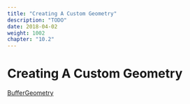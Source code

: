 ```yaml
---
title: "Creating A Custom Geometry"
description: "TODO"
date: 2018-04-02
weight: 1002
chapter: "10.2"
---
```


# Creating A Custom Geometry

[BufferGeometry](https://threejs.org/docs/#api/core/BufferGeometry)


